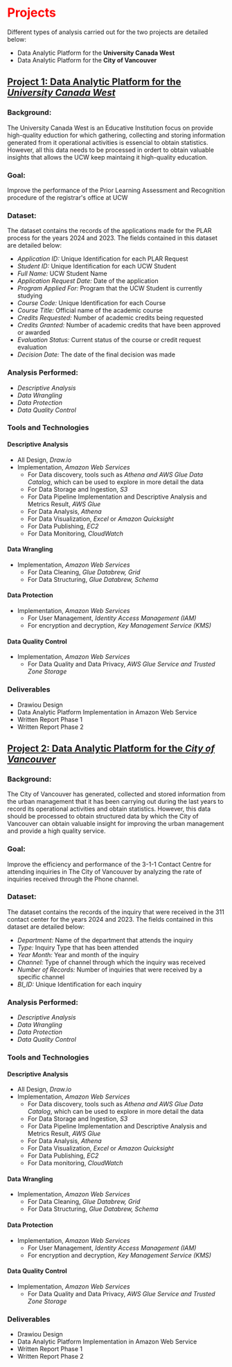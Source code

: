 # <font color="red">Projects</font>

Different types of analysis carried out for the two projects are detailed below:
- Data Analytic Platform for the **University Canada West**
- Data Analytic Platform for the **City of Vancouver**
 
## [Project 1: Data Analytic Platform for the *University Canada West*](University_Canada_West/README.md)

### Background:
The University Canada West is an Educative Institution focus on provide high-quality eduction for which gathering, collecting and storing information generated from it operational activities is essencial to obtain statistics. However, all this data needs to be processed in ordert to obtain valuable insights that allows the UCW keep maintaing it high-quality education.

### Goal:
Improve the performance of the Prior Learning Assessment and Recognition procedure of the registrar's office at UCW

### Dataset:
The dataset contains the records of the applications made for the PLAR process for the years 2024 and 2023. The fields contained in this dataset are detailed below:

- *Application ID:* Unique Identification for each PLAR Request
- *Student ID:* Unique Identification for each UCW Student
- *Full Name:* UCW Student Name
- *Application Request Date:* Date of the application
- *Program Applied For:* Program that the UCW Student is currently studying
- *Course Code:* Unique Identification for each Course
- *Course Title:* Official name of the academic course
- *Credits Requested:* Number of academic credits being requested
- *Credits Granted:* Number of academic credits that have been approved or awarded
- *Evaluation Status:* Current status of the course or credit request evaluation
- *Decision Date:* The date of the final decision was made

### Analysis Performed:
- *Descriptive Analysis*
- *Data Wrangling*
- *Data Protection*
- *Data Quality Control*

### Tools and Technologies

#### Descriptive Analysis
- All Design, *Draw.io*
- Implementation, *Amazon Web Services*
  - For Data discovery, tools such as *Athena and AWS Glue Data Catalog*, which can be used to explore in more detail the data
  - For Data Storage and Ingestion, *S3*
  - For Data Pipeline Implementation and Descriptive Analysis and Metrics Result, *AWS Glue*
  - For Data Analysis, *Athena*
  - For Data Visualization, *Excel* or *Amazon Quicksight*
  - For Data Publishing, *EC2*
  - For Data Monitoring, *CloudWatch*
 
#### Data Wrangling    
- Implementation, *Amazon Web Services*
  - For Data Cleaning, *Glue Databrew, Grid*
  - For Data Structuring, *Glue Databrew, Schema*

#### Data Protection
- Implementation, *Amazon Web Services*
  - For User Management, *Identity Access Management (IAM)*
  - For encryption and decryption, *Key Management Service (KMS)*

#### Data Quality Control
- Implementation, *Amazon Web Services*
   - For Data Quality and Data Privacy, *AWS Glue Service and Trusted Zone Storage*

### Deliverables
- Drawiou Design
- Data Analytic Platform Implementation in Amazon Web Service
- Written Report Phase 1
- Written Report Phase 2  


## [Project 2: Data Analytic Platform for the *City of Vancouver*](The_City_of_Vancouver/README.md)

### Background:
The City of Vancouver has generated, collected and stored information from the urban management that it has been carrying out during the last years to record its operational activities and obtain statistics. However, this data should be processed to obtain structured data by which the City of Vancouver can obtain valuable insight for improving the urban management and provide a high quality service. 

### Goal:
Improve the efficiency and performance of the 3-1-1 Contact Centre for attending inquiries in The City of Vancouver by analyzing the rate of inquiries received through the Phone channel.

### Dataset:
The dataset contains the records of the inquiry that were received in the 311 contact center for the years 2024 and 2023. The fields contained in this dataset are detailed below:

- *Department:* Name of the department that attends the inquiry
- *Type:* Inquiry Type that has been attended
- *Year Month:* Year and month of the inquiry
- *Channel:* Type of channel through which the inquiry was received
- *Number of Records:* Number of inquiries that were received by a specific channel
- *BI_ID:* Unique Identification for each inquiry

### Analysis Performed:
- *Descriptive Analysis*
- *Data Wrangling*
- *Data Protection*
- *Data Quality Control*

### Tools and Technologies

#### Descriptive Analysis
- All Design, *Draw.io*
- Implementation, *Amazon Web Services*
  - For Data discovery, tools such as *Athena and AWS Glue Data Catalog*, which can be used to explore in more detail the data
  - For Data Storage and Ingestion, *S3*
  - For Data Pipeline Implementation and Descriptive Analysis and Metrics Result, *AWS Glue*
  - For Data Analysis, *Athena*
  - For Data Visualization, *Excel* or *Amazon Quicksight*
  - For Data Publishing, *EC2*
  - For Data monitoring, *CloudWatch*
 
#### Data Wrangling    
- Implementation, *Amazon Web Services*
  - For Data Cleaning, *Glue Databrew, Grid*
  - For Data Structuring, *Glue Databrew, Schema*

#### Data Protection
- Implementation, *Amazon Web Services*
  - For User Management, *Identity Access Management (IAM)*
  - For encryption and decryption, *Key Management Service (KMS)*

#### Data Quality Control
- Implementation, *Amazon Web Services*
   - For Data Quality and Data Privacy, *AWS Glue Service and Trusted Zone Storage*

### Deliverables
- Drawiou Design
- Data Analytic Platform Implementation in Amazon Web Service
- Written Report Phase 1
- Written Report Phase 2  



